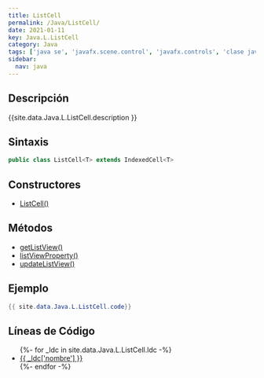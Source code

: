 ```yaml
---
title: ListCell
permalink: /Java/ListCell/
date: 2021-01-11
key: Java.L.ListCell
category: Java
tags: ['java se', 'javafx.scene.control', 'javafx.controls', 'clase java', 'JavaFX 2.0']
sidebar: 
  nav: java
---
```


## Descripción
{{site.data.Java.L.ListCell.description }}

## Sintaxis
~~~java
public class ListCell<T> extends IndexedCell<T>
~~~

## Constructores
* [ListCell()](/Java/ListCell/ListCell/)

## Métodos
* [getListView()](/Java/ListCell/getListView/)
* [listViewProperty()](/Java/ListCell/listViewProperty/)
* [updateListView()](/Java/ListCell/updateListView/)

## Ejemplo
~~~java
{{ site.data.Java.L.ListCell.code}}
~~~

## Líneas de Código
<ul>
{%- for _ldc in site.data.Java.L.ListCell.ldc -%}
   <li>
       <a href="{{_ldc['url'] }}">{{ _ldc['nombre'] }}</a>
   </li>
{%- endfor -%}
</ul>
